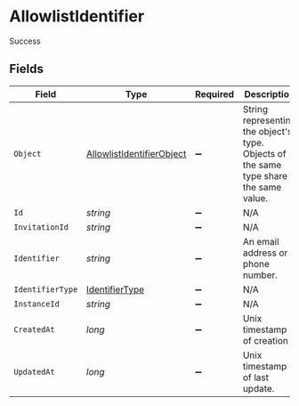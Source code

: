 # AllowlistIdentifier

Success


## Fields

| Field                                                                                  | Type                                                                                   | Required                                                                               | Description                                                                            |
| -------------------------------------------------------------------------------------- | -------------------------------------------------------------------------------------- | -------------------------------------------------------------------------------------- | -------------------------------------------------------------------------------------- |
| `Object`                                                                               | [AllowlistIdentifierObject](../../Models/Components/AllowlistIdentifierObject.md)      | :heavy_minus_sign:                                                                     | String representing the object's type. Objects of the same type share the same value.<br/> |
| `Id`                                                                                   | *string*                                                                               | :heavy_minus_sign:                                                                     | N/A                                                                                    |
| `InvitationId`                                                                         | *string*                                                                               | :heavy_minus_sign:                                                                     | N/A                                                                                    |
| `Identifier`                                                                           | *string*                                                                               | :heavy_minus_sign:                                                                     | An email address or a phone number.<br/>                                               |
| `IdentifierType`                                                                       | [IdentifierType](../../Models/Components/IdentifierType.md)                            | :heavy_minus_sign:                                                                     | N/A                                                                                    |
| `InstanceId`                                                                           | *string*                                                                               | :heavy_minus_sign:                                                                     | N/A                                                                                    |
| `CreatedAt`                                                                            | *long*                                                                                 | :heavy_minus_sign:                                                                     | Unix timestamp of creation<br/>                                                        |
| `UpdatedAt`                                                                            | *long*                                                                                 | :heavy_minus_sign:                                                                     | Unix timestamp of last update.<br/>                                                    |